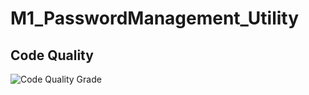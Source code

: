 # M1_PasswordManagement_Utility

## Code Quality












![Code Quality  Grade](https://user-images.githubusercontent.com/98859049/153606074-007080e9-bd29-43e2-ac85-8c7e9946792e.png)
